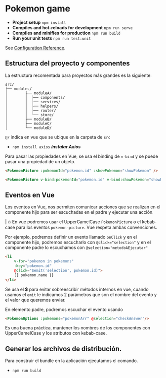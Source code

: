 # Pokemon game

- **Project setup** `npm install`
- **Compiles and hot-reloads for development** `npm run serve`
- **Compiles and minifies for production** `npm run build`
- **Run your unit tests** `npm run test:unit`

See [Configuration Reference](https://cli.vuejs.org/config/).


## Estructura del proyecto y componentes

La estructura recomentada para proyectos más grandes es la siguiente:

    src/
    ├── modules/
    │        ├── moduleA/
    │        │	├── components/
    │        │	├── services/
    │        │	├── helpers/
    │        │	├── router/
    │        │  └── store/
    │        ├── moduleB/
    │        ├── moduleC/
    │        └── moduleD/


`@/` indica en vue que se ubique en la carpeta de `src`

- `npm install axios` **_Instalar Axios_**

Para pasar las propiedades en Vue, se usa el binding de `v-bind` y se puede pasar una propiedad de un objeto.


```html
<PokemonPicture :pokemonId="pokemon.id" :showPokemon="showPokemon" />

<PokemonPicture v-bind:pokemonId="pokemon.id" v-bind:showPokemon="showPokemon" />
```

## Eventos en Vue

Los eventos en Vue, nos permiten comunicar acciones que se realizan en el componente hijo para ser escuchadas en el padre y ejecutar una acción.

| :fire: En vue podremos usar el UpperCamelCase `PokemonPicture` o el kebab-case para los eventos `pokemon-picture`. Vue respeta ambas convenciones.

Por ejemplo, podremos definir un evento llamado `onClick` y en el componente hijo, podremos escucharlo con `@click="selection"` y en el componente padre lo escuchamos con `@selection="metodoAEjecutar"`

```html
<li 
    v-for="pokemon in pokemons" 
    :key="pokemon.id"
    @click="$emit('selection', pokemon.id)">
    {{ pokemon.name }}
</li>
```

Se usa el **$** para evitar sobreescribir métodos internos en vue, cuando usamos el `emit` le indicamos 2 parámetros que son el nombre del evento y el valor que queremos enviar.

En elemento padre, podremos escuchar el evento usando

```html
<PokemonOptions :pokemons="pokemonArr" @selection="checkAnswer"/>
```

Es una buena práctica, mantener los nombres de los componentes con UpperCamelCase y los atributos con kebab-case.

## Generar los archivos de distribución.

Para construir el bundle en la aplicación ejecutamos el comando.

- `npm run build`